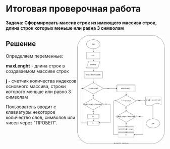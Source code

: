 # Итоговая проверочная работа

**Задача: Сформировать массив строк из имеющего массива строк, длина строк которых меньше или равна 3 символам**

<img src=".//IMG/block_diagram.svg " width="55%" align="right"> 

## Решение

Определяем переменные:</p>
**maxLenght** - длина строк в создаваемом массиве строк</p>
**j** - счетчик количества индексов основного массива, строки которого меньше или равно 3 символам


Пользователь вводит с клавиатуры некоторое количество слов, символов или чисел через "ПРОБЕЛ".


